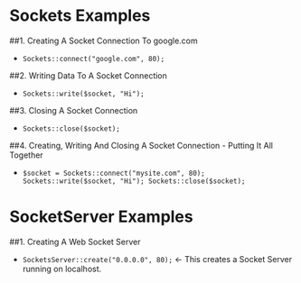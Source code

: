 # Sockets Examples


##1. Creating A Socket Connection To google.com

- `Sockets::connect("google.com", 80);`

##2. Writing Data To A Socket Connection

- `Sockets::write($socket, "Hi");`

##3. Closing A Socket Connection

- `Sockets::close($socket);`

##4. Creating, Writing And Closing A Socket Connection - Putting It All Together

- `$socket = Sockets::connect("mysite.com", 80); Sockets::write($socket, "Hi"); Sockets::close($socket);`


# SocketServer Examples

##1. Creating A Web Socket Server

- `SocketsServer::create("0.0.0.0", 80);` <- This creates a Socket Server running on localhost.

